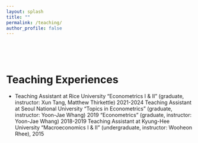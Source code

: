 ```yaml
---
layout: splash
title: ""
permalink: /teaching/
author_profile: false
---
```



<div style="margin-top: 100px;">
</div>

Teaching Experiences
======
* Teaching Assistant at Rice University
“Econometrics I & II” (graduate, instructor: Xun Tang, Matthew Thirkettle) 2021-2024
Teaching Assistant at Seoul National University
“Topics in Econometrics” (graduate, instructor: Yoon-Jae Whang) 2019
“Econometrics” (graduate, instructor: Yoon-Jae Whang) 2018-2019
Teaching Assistant at Kyung-Hee University
“Macroeconomics I & II” (undergraduate, instructor: Wooheon Rhee), 2015





